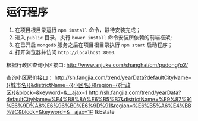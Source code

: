 
# 运行程序
1. 在项目根目录运行 `npm install` 命令，静待安装完成；
2. 进入 `public` 目录，执行 `bower install` 命令安装所依赖的前端框架;
3. 在已开启 `mongodb` 服务之后在项目根目录执行 `npm start` 启动程序；
4. 打开浏览器并访问 `http://localhost:8000`.

根据行政区查询小区接口:
http://www.anjuke.com/shanghai/cm/pudong/p2/


查询小区房价接口：
http://sh.fangjia.com/trend/yearData?defaultCityName={{城市名}}&districtName={{小区名}}&region={{行政区}}&block=&keyword=&__ajax=1
http://sh.fangjia.com/trend/yearData?defaultCityName=%E4%B8%8A%E6%B5%B7&districtName=%E9%87%91%E6%9D%A8%E6%96%B0%E6%9D%91&region=%E6%B5%A6%E4%B8%9C&block=&keyword=&__ajax=1# fkEstate
